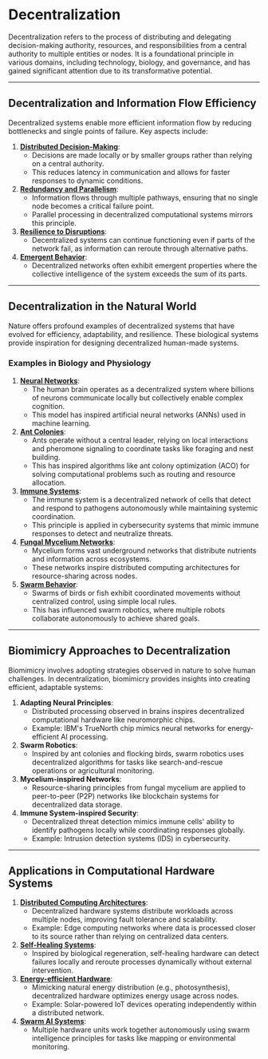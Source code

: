 # Decentralization

Decentralization refers to the process of distributing and delegating decision-making authority, resources, and responsibilities from a central authority to multiple entities or nodes. It is a foundational principle in various domains, including technology, biology, and governance, and has gained significant attention due to its transformative potential.

***

## **Decentralization and Information Flow Efficiency**

Decentralized systems enable more efficient information flow by reducing bottlenecks and single points of failure. Key aspects include:

1. [**Distributed Decision-Making**](GLOBAL_STOCKTAKE.md):
   * Decisions are made locally or by smaller groups rather than relying on a central authority.
   * This reduces latency in communication and allows for faster responses to dynamic conditions.
2. [**Redundancy and Parallelism**](SOLID_STATE_BATTERY.md):
   * Information flows through multiple pathways, ensuring that no single node becomes a critical failure point.
   * Parallel processing in decentralized computational systems mirrors this principle.
3. [**Resilience to Disruptions**](SCHUMPETER.md):
   * Decentralized systems can continue functioning even if parts of the network fail, as information can reroute through alternative paths.
4. [**Emergent Behavior**](../../../literary_products/joes_notes/EMERGENT_BEHAVIOR.md):
   * Decentralized networks often exhibit emergent properties where the collective intelligence of the system exceeds the sum of its parts.

***

## **Decentralization in the Natural World**

Nature offers profound examples of decentralized systems that have evolved for efficiency, adaptability, and resilience. These biological systems provide inspiration for designing decentralized human-made systems.

### **Examples in Biology and Physiology**

1. [**Neural Networks**](../../../literary_products/joes_notes/NEURAL_NETWORKS.md):
   * The human brain operates as a decentralized system where billions of neurons communicate locally but collectively enable complex cognition.
   * This model has inspired artificial neural networks (ANNs) used in machine learning.
2. [**Ant Colonies**](../../../literary_products/joes_notes/ANT_COLONIES.md):
   * Ants operate without a central leader, relying on local interactions and pheromone signaling to coordinate tasks like foraging and nest building.
   * This has inspired algorithms like ant colony optimization (ACO) for solving computational problems such as routing and resource allocation.
3. [**Immune Systems**](../../../literary_products/joes_notes/IMMUNE_SYSTEM.md):
   * The immune system is a decentralized network of cells that detect and respond to pathogens autonomously while maintaining systemic coordination.
   * This principle is applied in cybersecurity systems that mimic immune responses to detect and neutralize threats.
4. [**Fungal Mycelium Networks**](../../../literary_products/joes_notes/MYCELIUM_NETWORKS.md):
   * Mycelium forms vast underground networks that distribute nutrients and information across ecosystems.
   * These networks inspire distributed computing architectures for resource-sharing across nodes.
5. [**Swarm Behavior**](../../../literary_products/joes_notes/SWARM_BEHAVIOR.md):
   * Swarms of birds or fish exhibit coordinated movements without centralized control, using simple local rules.
   * This has influenced swarm robotics, where multiple robots collaborate autonomously to achieve shared goals.

***

## **Biomimicry Approaches to Decentralization**

Biomimicry involves adopting strategies observed in nature to solve human challenges. In decentralization, biomimicry provides insights into creating efficient, adaptable systems:

1. **Adapting Neural Principles**:
   * Distributed processing observed in brains inspires decentralized computational hardware like neuromorphic chips.
   * Example: IBM's TrueNorth chip mimics neural networks for energy-efficient AI processing.
2. **Swarm Robotics**:
   * Inspired by ant colonies and flocking birds, swarm robotics uses decentralized algorithms for tasks like search-and-rescue operations or agricultural monitoring.
3. **Mycelium-inspired Networks**:
   * Resource-sharing principles from fungal mycelium are applied to peer-to-peer (P2P) networks like blockchain systems for decentralized data storage.
4. **Immune System-inspired Security**:
   * Decentralized threat detection mimics immune cells' ability to identify pathogens locally while coordinating responses globally.
   * Example: Intrusion detection systems (IDS) in cybersecurity.

***

## **Applications in Computational Hardware Systems**

1. [**Distributed Computing Architectures**](../../../literary_products/joes_notes/DISTRIBUTED_COMPUTING.md):
   * Decentralized hardware systems distribute workloads across multiple nodes, improving fault tolerance and scalability.
   * Example: Edge computing networks where data is processed closer to its source rather than relying on centralized data centers.
2. [**Self-Healing Systems**](../../../literary_products/joes_notes/SELF_HEALING_SYSTEMS.md):
   * Inspired by biological regeneration, self-healing hardware can detect failures locally and reroute processes dynamically without external intervention.
3. [**Energy-efficient Hardware**](../../../literary_products/joes_notes/ENERGY_EFFICIENCY.md):
   * Mimicking natural energy distribution (e.g., photosynthesis), decentralized hardware optimizes energy usage across nodes.
   * Example: Solar-powered IoT devices operating independently within a distributed network.
4. [**Swarm AI Systems**](../../../literary_products/joes_notes/SWARM_AI_SYSTEMS.md):
   * Multiple hardware units work together autonomously using swarm intelligence principles for tasks like mapping or environmental monitoring.
